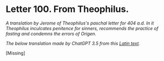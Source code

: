 <h1>Letter 100. From Theophilus.</h1>

<p><i>A translation by Jerome of Theophilus's paschal letter for 404 a.d. In it Theophilus inculcates penitence for sinners, recommends the practice of fasting and condemns the errors of Origen.

The below translation made by ChatGPT 3.5 from this <a href='https://catholiclibrary.org/library/view?docId=Fathers-OR/PL.022.html;chunk.id=00000293'>Latin text</a>.</i></p>

[Missing]